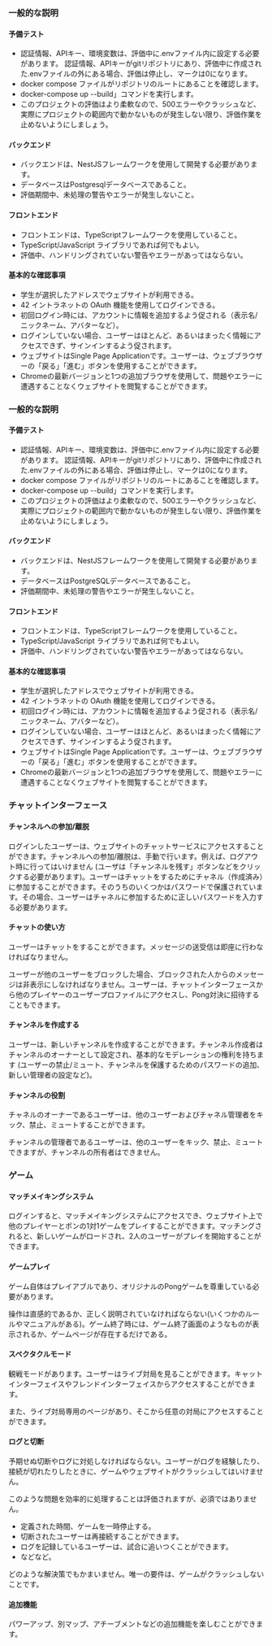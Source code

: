 ### 一般的な説明

#### 予備テスト

- 認証情報、APIキー、環境変数は、評価中に.envファイル内に設定する必要があります。
  認証情報、APIキーがgitリポジトリにあり、評価中に作成された.envファイルの外にある場合、評価は停止し、マークは0になります。
- docker compose ファイルがリポジトリのルートにあることを確認します。
- docker-compose up --build」コマンドを実行します。
- このプロジェクトの評価はより柔軟なので、500エラーやクラッシュなど、実際にプロジェクトの範囲内で動かないものが発生しない限り、評価作業を止めないようにしましょう。

#### バックエンド

- バックエンドは、NestJSフレームワークを使用して開発する必要があります。
- データベースはPostgresqlデータベースであること。
- 評価期間中、未処理の警告やエラーが発生しないこと。

#### フロントエンド

- フロントエンドは、TypeScriptフレームワークを使用していること。
- TypeScript/JavaScript ライブラリであれば何でもよい。
- 評価中、ハンドリングされていない警告やエラーがあってはならない。

#### 基本的な確認事項

- 学生が選択したアドレスでウェブサイトが利用できる。
- 42 イントラネットの OAuth 機能を使用してログインできる。
- 初回ログイン時には、アカウントに情報を追加するよう促される（表示名/ニックネーム、アバターなど）。
- ログインしていない場合、ユーザーはほとんど、あるいはまったく情報にアクセスできず、サインインするよう促されます。
- ウェブサイトはSingle Page Applicationです。ユーザーは、ウェブブラウザーの「戻る」「進む」ボタンを使用することができます。
- Chromeの最新バージョンと1つの追加ブラウザを使用して、問題やエラーに遭遇することなくウェブサイトを閲覧することができます。
### 一般的な説明

#### 予備テスト

- 認証情報、APIキー、環境変数は、評価中に.envファイル内に設定する必要があります。
  認証情報、APIキーがgitリポジトリにあり、評価中に作成された.envファイルの外にある場合、評価は停止し、マークは0になります。
- docker compose ファイルがリポジトリのルートにあることを確認します。
- docker-compose up --build」コマンドを実行します。
- このプロジェクトの評価はより柔軟なので、500エラーやクラッシュなど、実際にプロジェクトの範囲内で動かないものが発生しない限り、評価作業を止めないようにしましょう。

#### バックエンド

- バックエンドは、NestJSフレームワークを使用して開発する必要があります。
- データベースはPostgreSQLデータベースであること。
- 評価期間中、未処理の警告やエラーが発生しないこと。

#### フロントエンド

- フロントエンドは、TypeScriptフレームワークを使用していること。
- TypeScript/JavaScript ライブラリであれば何でもよい。
- 評価中、ハンドリングされていない警告やエラーがあってはならない。

#### 基本的な確認事項

- 学生が選択したアドレスでウェブサイトが利用できる。
- 42 イントラネットの OAuth 機能を使用してログインできる。
- 初回ログイン時には、アカウントに情報を追加するよう促される（表示名/ニックネーム、アバターなど）。
- ログインしていない場合、ユーザーはほとんど、あるいはまったく情報にアクセスできず、サインインするよう促されます。
- ウェブサイトはSingle Page Applicationです。ユーザーは、ウェブブラウザーの「戻る」「進む」ボタンを使用することができます。
- Chromeの最新バージョンと1つの追加ブラウザを使用して、問題やエラーに遭遇することなくウェブサイトを閲覧することができます。
### チャットインターフェース

#### チャンネルへの参加/離脱

ログインしたユーザーは、ウェブサイトのチャットサービスにアクセスすることができます。チャンネルへの参加/離脱は、手動で行います。例えば、ログアウト時に行ってはいけません (ユーザは「チャンネルを残す」ボタンなどをクリックする必要があります)。ユーザーはチャットをするためにチャネル（作成済み）に参加することができます。そのうちのいくつかはパスワードで保護されています。その場合、ユーザーはチャネルに参加するために正しいパスワードを入力する必要があります。

#### チャットの使い方

ユーザーはチャットをすることができます。メッセージの送受信は即座に行わなければなりません。

ユーザーが他のユーザーをブロックした場合、ブロックされた人からのメッセージは非表示にしなければなりません。ユーザーは、チャットインターフェースから他のプレイヤーのユーザープロファイルにアクセスし、Pong対決に招待することもできます。

#### チャンネルを作成する

ユーザーは、新しいチャンネルを作成することができます。チャンネル作成者はチャンネルのオーナーとして設定され、基本的なモデレーションの権利を持ちます (ユーザーの禁止/ミュート、チャンネルを保護するためのパスワードの追加、新しい管理者の設定など)。

#### チャンネルの役割

チャネルのオーナーであるユーザーは、他のユーザーおよびチャネル管理者をキック、禁止、ミュートすることができます。

チャンネルの管理者であるユーザーは、他のユーザーをキック、禁止、ミュートできますが、チャンネルの所有者はできません。
### ゲーム

#### マッチメイキングシステム

ログインすると、マッチメイキングシステムにアクセスでき、ウェブサイト上で他のプレイヤーとポンの1対1ゲームをプレイすることができます。マッチングされると、新しいゲームがロードされ、2人のユーザーがプレイを開始することができます。

#### ゲームプレイ

ゲーム自体はプレイアブルであり、オリジナルのPongゲームを尊重している必要があります。

操作は直感的であるか、正しく説明されていなければならない(いくつかのルールやマニュアルがある)。ゲーム終了時には、ゲーム終了画面のようなものが表示されるか、ゲームページが存在するだけである。

#### スペクタクルモード

観戦モードがあります。ユーザーはライブ対局を見ることができます。キャットインターフェイスやフレンドインターフェイスからアクセスすることができます。

また、ライブ対局専用のページがあり、そこから任意の対局にアクセスすることができます。



#### ログと切断

予期せぬ切断やログに対処しなければならない。ユーザーがログを経験したり、接続が切れたりしたときに、ゲームやウェブサイトがクラッシュしてはいけません。

このような問題を効率的に処理することは評価されますが、必須ではありません。

- 定義された時間、ゲームを一時停止する。
- 切断されたユーザーは再接続することができます。
- ログを記録しているユーザーは、試合に追いつくことができます。
- などなど。

どのような解決策でもかまいません。唯一の要件は、ゲームがクラッシュしないことです。

#### 追加機能

パワーアップ、別マップ、アチーブメントなどの追加機能を楽しむことができます。
